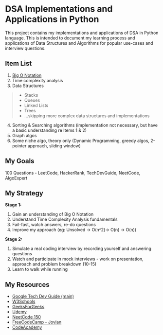 # DSA Implementations and Applications in Python

This project contains my implementations and applications of DSA in Python language. This is intended to document my learning process and applications of Data Structures and Algorithms for popular use-cases and interview questions.

## Item List
1. [Big O Notation](https://www.geeksforgeeks.org/dsa/analysis-algorithms-big-o-analysis/)
2. Time complexity analysis
3. Data Structures
>- Stacks
>- Queues
>- Linked Lists
>- Trees
>- ...skipping more complex data structures and implementations
4. Sorting & Searching algorithms (implementation not necessary, but have a basic understanding re Items 1 & 2)
5. Graph algos
6. Some niche algo, theory only (Dynamic Programming, greedy algos, 2-pointer approach, sliding window)

## My Goals
100 Questions - LeetCode, HackerRank, TechDevGuide, NeetCode, AlgoExpert

## My Strategy
**Stage 1:**
1. Gain an understanding of Big O Notation
2. Understand Time Complexity Analysis fundamentals
3. Fail-fast, watch answers, re-do questions
4. Improve my approach (eg: Unsolved -> O(n^2)-> O(n) -> O(n))

**Stage 2:**
1. Simulate a real coding interview by recording yourself and answering questions
2. Watch and participate in mock interviews - work on presentation, approach and problem breakdown (10-15)
3. Learn to walk while running

## My Resources
- [Google Tech Dev Guide (main)](https://techdevguide.withgoogle.com/paths/data-structures-and-algorithms/?programming_languages=python)
- [W3Schools](https://www.w3schools.com/dsa/dsa_timecomplexity_theory.php)
- [GeeksForGeeks](https://www.geeksforgeeks.org/dsa/dsa-tutorial-learn-data-structures-and-algorithms/)
- [Udemy](https://www.udemy.com/course/datastructures-and-algorithmszero-to-hero)
- [NeetCode 150](https://neetcode.io/practice?tab=neetcode150)
- [FreeCodeCamp - Jovian](https://www.youtube.com/watch?v=pkYVOmU3MgA)
- [CodeAcademy](https://www.codecademy.com/courses/learn-data-structures-and-algorithms-with-python/articles/why-data-structures-and-algorithms)